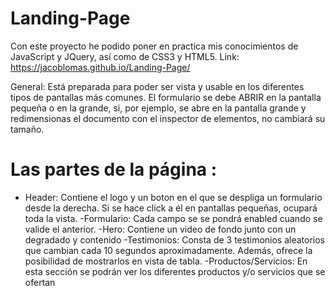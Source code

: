 # Landing-Page
Con este proyecto he podido poner en practica mis conocimientos de JavaScript y JQuery, así como de CSS3 y HTML5.
Link: https://jacoblomas.github.io/Landing-Page/

General:
Está preparada para poder ser vista y usable en los diferentes tipos de pantallas más comunes.
El formulario se debe ABRIR en la pantalla pequeña o en la grande, si, por ejemplo, se abre en la pantalla grande y redimensionas el documento con el inspector de elementos, no cambiará su tamaño.


# Las partes de la página :
 - Header: Contiene el logo y un boton en el que se despliga un formulario desde la derecha. Si se hace click a él en pantallas pequeñas, ocupará toda la vista.
  -Formulario: Cada campo se se pondrá enabled cuando se valide el anterior.
 -Hero: Contiene un video de fondo junto con un degradado y contenido
 -Testimonios: Consta de 3 testimonios aleatorios que cambian cada 10 segundos aproximadamente. Además, ofrece la posibilidad de mostrarlos en vista de tabla.
 -Productos/Servicios: En esta sección se podrán ver los diferentes productos y/o servicios que se ofertan

